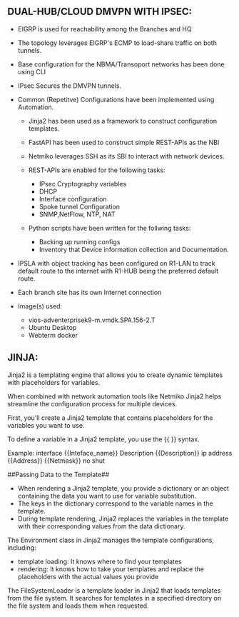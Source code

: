 DUAL-HUB/CLOUD DMVPN WITH IPSEC:
-----------------------------------------------------------------------------------------

  - EIGRP is used for reachability among the Branches and HQ
  - The topology leverages EIGRP's ECMP to load-share traffic on both tunnels.
  - Base configuration for the NBMA/Transoport networks has been done using CLI
  - IPsec Secures the DMVPN tunnels.
  - Common (Repetitve) Configurations have been implemented using Automation.
      - Jinja2 has been used as a framework to construct configuration templates.
      - FastAPI has been used to construct simple REST-APIs as the NBI
      - Netmiko leverages SSH as its SBI to interact with network devices.
      - REST-APIs are enabled for the following tasks:
          - IPsec Cryptography variables
          - DHCP
          - Interface configuration
          - Spoke tunnel Configuration
          - SNMP,NetFlow, NTP, NAT
          
      - Python scripts have been written for the follwing tasks:
          - Backing up running configs
          - Inventory that Device information collection and Documentation.

  - IPSLA with object tracking has been configured on R1-LAN to track default route
    to the internet with R1-HUB being the preferred default route.
  
  - Each branch site has its own Internet connection

  - Image(s) used:
      - vios-adventerprisek9-m.vmdk.SPA.156-2.T
      - Ubuntu Desktop
      - Webterm docker

          
        
JINJA:
-------------------------------------------------------------------------------------------

Jinja2 is a templating engine that allows you to create dynamic templates 
with placeholders for variables.

When combined with network automation tools like Netmiko Jinja2 helps streamline the 
configuration process for multiple devices.

First, you'll create a Jinja2 template that contains placeholders for the variables 
you want to use.

To define a variable in a Jinja2 template, you use the {{ }} syntax.

Example: 
    interface {{Inteface_name}}
    Description {{Description}}
    ip address {{Address}} {{Netmask}}
    no shut

##Passing Data to the Template##
- When rendering a Jinja2 template, you provide a dictionary or an object containing the 
  data you want to use for variable substitution. 
- The keys in the dictionary correspond to the variable names in the template.
- During template rendering, Jinja2 replaces the variables in the template with their 
  corresponding values from the data dictionary.

The Environment class in Jinja2  manages the template configurations, including:
- template loading:  It knows where to find your templates 
- rendering: It knows how to take your templates and replace the placeholders with the actual values you provide

The FileSystemLoader is a template loader in Jinja2 that loads templates from the file system. 
It searches for templates in a specified directory on the file system and loads them when requested.

